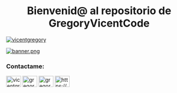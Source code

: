 <h1 align="center">Bienvenid@ al repositorio de GregoryVicentCode</h1>

<p align="left"> <a href="https://twitter.com/Gregory_Vicent" target="_blank"><img src="https://img.shields.io/twitter/follow/gregory_vicent?logo=twitter&style=for-the-badge" alt="vicentgregory" /></a> </p>

[![banner.png](https://i.postimg.cc/9MQZwMxN/banner.png)](https://postimg.cc/hJNfHSR9)

<h3 align="left">Contactame:</h3>
<p align="left">
<a href="https://twitter.com/Gregory_Vicent" target="_blank"><img align="center" src="https://raw.githubusercontent.com/rahuldkjain/github-profile-readme-generator/master/src/images/icons/Social/twitter.svg" alt="vicentgregory" height="30" width="40" /></a>
<a href="https://www.linkedin.com/in/gregory-vicent-dev/" target="_blank"><img align="center" src="https://raw.githubusercontent.com/rahuldkjain/github-profile-readme-generator/master/src/images/icons/Social/linked-in-alt.svg" alt="gregory vicent" height="30" width="40" /></a>
<a href="https://www.youtube.com/c/GregoryVicentCode" target="_blank"><img align="center" src="https://raw.githubusercontent.com/rahuldkjain/github-profile-readme-generator/master/src/images/icons/Social/youtube.svg" alt="gregory vicent tech" height="30" width="40" /></a>
<a href="https://gregoryvicent.com" target="_blank"><img align="center" src="https://raw.githubusercontent.com/rahuldkjain/github-profile-readme-generator/master/src/images/icons/Social/rss.svg" alt="https://gregoryvicent.com" height="30" width="40" /></a>
</p>
